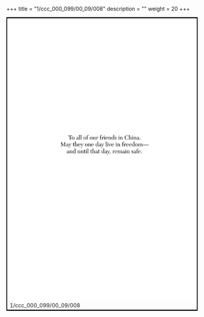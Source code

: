 +++
title = "1/ccc_000_099/00_09/008"
description = ""
weight = 20
+++

<table style="border:2px solid black;max-width:800px;max-height:800px;" 
><tr><td><img class="center-fit-jpg"
src="/jpg_/out_jpg_dbc_008.jpg"  >1/ccc_000_099/00_09/008</img></td></tr></table>